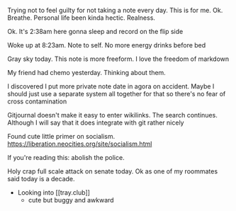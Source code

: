 Trying not to feel guilty for not taking a note every day. This is for me. Ok. Breathe. Personal life been kinda hectic. Realness. 

Ok. It's 2:38am here gonna sleep and record on the flip side

Woke up at 8:23am. Note to self. No more energy drinks before bed

Gray sky today. This note is more freeform. I love the freedom of markdown

My friend had chemo yesterday. Thinking about them. 

I discovered I put more private note date in agora on accident. Maybe I should just use a separate system all together for that so there's no fear of cross contamination

Gitjournal doesn't make it easy to enter wikilinks. The search continues. Although I will say that it does integrate with git rather nicely

Found cute little primer on socialism. https://liberation.neocities.org/site/socialism.html

If you're reading this: abolish the police.

Holy crap full scale attack on senate today. Ok as one of my roommates said today is a decade.

-	Looking into [[tray.club]]
	-	cute but buggy and awkward
	